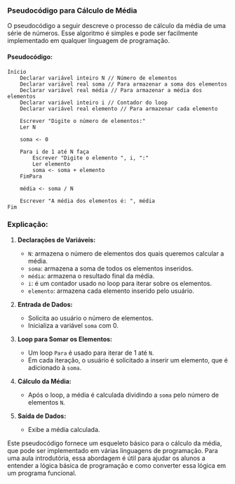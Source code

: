 ### Pseudocódigo para Cálculo de Média

O pseudocódigo a seguir descreve o processo de cálculo da média de uma série de números. Esse algoritmo é simples e pode ser facilmente implementado em qualquer linguagem de programação.

#### Pseudocódigo:

```
Início
    Declarar variável inteiro N // Número de elementos
    Declarar variável real soma // Para armazenar a soma dos elementos
    Declarar variável real média // Para armazenar a média dos elementos
    Declarar variável inteiro i // Contador do loop
    Declarar variável real elemento // Para armazenar cada elemento

    Escrever "Digite o número de elementos:"
    Ler N

    soma <- 0

    Para i de 1 até N faça
        Escrever "Digite o elemento ", i, ":"
        Ler elemento
        soma <- soma + elemento
    FimPara

    média <- soma / N

    Escrever "A média dos elementos é: ", média
Fim
```

### Explicação:

1. **Declarações de Variáveis:**
   - `N`: armazena o número de elementos dos quais queremos calcular a média.
   - `soma`: armazena a soma de todos os elementos inseridos.
   - `média`: armazena o resultado final da média.
   - `i`: é um contador usado no loop para iterar sobre os elementos.
   - `elemento`: armazena cada elemento inserido pelo usuário.

2. **Entrada de Dados:**
   - Solicita ao usuário o número de elementos.
   - Inicializa a variável `soma` com 0.

3. **Loop para Somar os Elementos:**
   - Um loop `Para` é usado para iterar de 1 até `N`.
   - Em cada iteração, o usuário é solicitado a inserir um elemento, que é adicionado à `soma`.

4. **Cálculo da Média:**
   - Após o loop, a média é calculada dividindo a `soma` pelo número de elementos `N`.

5. **Saída de Dados:**
   - Exibe a média calculada.

Este pseudocódigo fornece um esqueleto básico para o cálculo da média, que pode ser implementado em várias linguagens de programação. Para uma aula introdutória, essa abordagem é útil para ajudar os alunos a entender a lógica básica de programação e como converter essa lógica em um programa funcional.